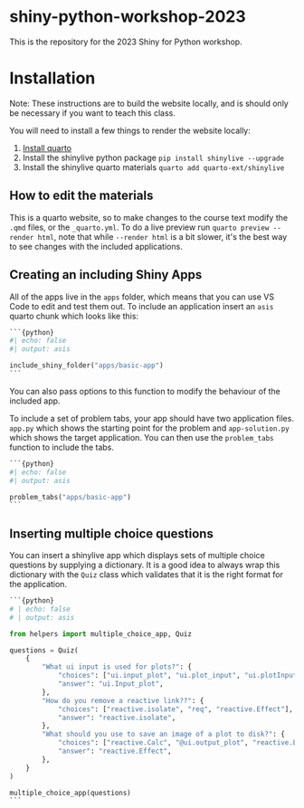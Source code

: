 # shiny-python-workshop-2023

This is the repository for the 2023 Shiny for Python workshop.

# Installation

Note: These instructions are to build the website locally, and is should only be necessary if you want to teach this class.

You will need to install a few things to render the website locally:

1) [Install quarto](https://quarto.org/docs/get-started/)
2) Install the shinylive python package `pip install shinylive --upgrade`
3) Install the shinylive quarto materials `quarto add quarto-ext/shinylive`

## How to edit the materials

This is a quarto website, so to make changes to the course text modify the `.qmd` files, or the `_quarto.yml`.
To do a live preview run `quarto preview --render html`, note that while `--render html` is a bit slower, it's the best way to see changes with the included applications. 

## Creating an including Shiny Apps

All of the apps live in the `apps` folder, which means that you can use VS Code to edit and test them out. 
To include an application insert an `asis` quarto chunk which looks like this:

`````` python
```{python}
#| echo: false
#| output: asis

include_shiny_folder("apps/basic-app")
```
``````

You can also pass options to this function to modify the behaviour of the included app. 

To include a set of problem tabs, your app should have two application files. `app.py` which shows the starting point for the problem and `app-solution.py` which shows the target application. 
You can then use the `problem_tabs` function to include the tabs.

`````` python
```{python}
#| echo: false
#| output: asis

problem_tabs("apps/basic-app")
```
```````

## Inserting multiple choice questions

You can insert a shinylive app which displays sets of multiple choice questions by supplying a dictionary. 
It is a good idea to always wrap this dictionary with the `Quiz` class which validates that it is the right format for the application.

````` python
```{python}
# | echo: false
# | output: asis

from helpers import multiple_choice_app, Quiz

questions = Quiz(
    {
        "What ui input is used for plots?": {
            "choices": ["ui.input_plot", "ui.plot_input", "ui.plotInput"],
            "answer": "ui.Input_plot",
        },
        "How do you remove a reactive link??": {
            "choices": ["reactive.isolate", "req", "reactive.Effect"],
            "answer": "reactive.isolate",
        },
        "What should you use to save an image of a plot to disk?": {
            "choices": ["reactive.Calc", "@ui.output_plot", "reactive.Effect"],
            "answer": "reactive.Effect",
        },
    }
)

multiple_choice_app(questions)
```
``````
